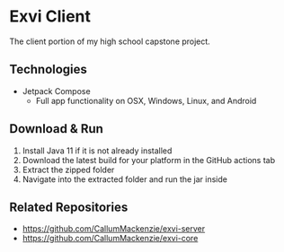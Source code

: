 # Exvi Client

The client portion of my high school capstone project.

## Technologies
- Jetpack Compose
  - Full app functionality on OSX, Windows, Linux, and Android
  
## Download & Run

1. Install Java 11 if it is not already installed
2. Download the latest build for your platform in the GitHub actions tab
3. Extract the zipped folder
4. Navigate into the extracted folder and run the jar inside

## Related Repositories
- https://github.com/CallumMackenzie/exvi-server
- https://github.com/CallumMackenzie/exvi-core